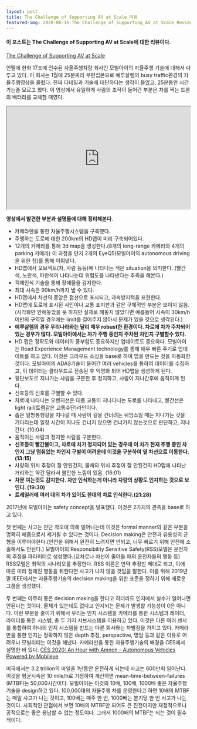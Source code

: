 ```yaml
---
layout: post
title: The Challenge of Supporting AV at Scale 리뷰
featured-img: 2020-06-16-The_Challenge_of_Supporting_AV_at_Scale_Review/mobileye
---
```


#### 이 포스트는 The Challenge of Supporting AV at Scale에 대한 리뷰이다. 
[The Challenge of Supporting AV at Scale](!https://medium.com/@amnon.shashua/the-challenge-of-supporting-av-at-scale-7c06196cced2)

 인텔에 한화 17조에 인수된 자율주행차량 회사인 모빌아이의 자율주행 기술에 대해서 다루고 있다.
이 회사는 1월에 25분짜리 무편집본으로 예루살렘의 busy traffic환경의 자율주행영상을 올렸다. 진짜 디테일과 기술에 대단하다는 생각이 들었고, 25분동안 시간가는줄 모르고 봤다. 이 영상에서 유일하게 사람의 조작이 들어간 부분은 차를 찍는 드론의 배터리를 교체할 때였다.

<style>.embed-container { position: relative; padding-bottom: 56.25%; height: 0; overflow: hidden; max-width: 100%; } .embed-container iframe, .embed-container object, .embed-container embed { position: absolute; top: 0; left: 0; width: 100%; height: 100%; }</style><div class='embed-container'><iframe src='https://www.youtube.com/embed/kJD5R_yQ9aw' frameborder='1' allowfullscreen></iframe></div>


**영상에서 발견한 부분과 설명들에 대해 정리해본다.**
- 카메라만을 통한 자율주행시스템을 구축했다.
- 주행하는 도로에 대한 200km의 HD맵이 미리 구축되어있다.
- 12개의 카메라를 통해 3d map을 생성한다.(8개의 long-range 카메라와 4개의 parking 카메라) 이 과정을 단지 2개의 EyeQ5(모빌아이의 autonomous driving을 위한 칩)를 통해 이뤄낸다.
- HD맵에서 오브젝트(차, 사람 등등)에 나타나는 색은 situation을 의미한다. (빨간색, 노란색, 파란색이 나타나는데 위험도를 나타낸다는 추측을 해본다.)
- 객체인식 기술을 통해 장애물을 감지한다.
- 최대 시속은 90km/h까지 낼 수 있다.
- HD맵에서 차선의 중앙은 점선으로 표시되고, 과속방지턱을 표현한다.
- HD맵에 도로에 표시된 사인이나 교통 표지판과 같은 구체적인 부분은 보이지 않음. (시각화만 안해놓았을 듯 하지만 실제로 해놓지 않았다면 예를들어 시속이 30km/h미만의 구역일 경우에는 limit를 걸어주지 않아서 문제가 있을 것으로 생각된다.)
- **예루살렘의 경우 우리나라와는 달리 매우 robust한 환경이다. 차로에 차가 주차되어 있는 경우가 많다. 모빌아이에서는 차가 주행 중인지 주차된 차인지 구별할수 있다.**
- HD 맵은 정확도와 데이터의 풍부함도 중요하지만 업데이트도 중요하다. 모빌아이는 Road Experience Management technology를 통해 매우 빠른 주기로 업데이트를 하고 있다. 이것은 크라우드 소싱을 base로 하여 맵을 만드는 것을 자동화한 것이다. 모빌아이의 ADAS기술이 들어간 여러 vehicles를 통하여 데이터를 수집하고, 이 데이터는 클라우드로 전송된 후 익명화 되어 HD맵을 생성하게 된다.
- 횡단보도로 지나가는 사람을 구분한 후 정지하고, 사람이 지나간후에 움직이게 된다.
- 신호등의 신호를 구별할 수 있다.
- 차로에 나타나는 오렌지선은 대중 교통이 지나다니는 도로를 나타내고, 빨간선은 light rail(트램같은 교통수단)라인이다.
- 좁은 일방통행길을 지나갈 때 사람이 길을 건너려는 뉘앙스일 때는 지나가는 것을 기다리는데 일정 시간이 지나도 건너지 않으면 건너가지 않는것으로 판단하고, 지나간다. (10:04)
- 움직이는 사람과 정지한 사람을 구분한다.
- **신호등이 빨간불이고, 차로에 차가 정지되어 있는 경우에 이 차가 현재 주행 중인 차인지 그냥 멈춰있는 차인지 구별이 어려운데 이것을 구분하여 옆 차선으로 이동한다. (13:15)**
- 차량의 위치 추정이 잘 안된건지, 물체의 위치 추정이 잘 안된건지 HD맵에 나타난 거리와는 약간 달라서 불안한 느낌이 있음. (16:01)
- **차문 여는것도 감지한다. 차만 인식하는게 아니라 차량의 상황도 인지하는 것으로 보인다. (19:30)**
- **트레일러에 여러 대의 차가 있어도 한대의 차로 인식한다.(21:28)**

 2017년에 모빌아이는 safety concept을 발표했다. 이것은 2가지의 관측을 base로 하고 있다. 

 첫 번째는 사고는 판단 착오에 의해 일어나는데 이것은 formal manner와 같은 부분을 명확히 해줌으로서 제거될 수 있다는 것이다. Decision making은 안전과 유용성의 균형을 이루어야한다.(안전을 위해서 완전히 느려지면 안되고, 너무 빠르기 위해 안전에 소홀해서도 안된다.) 모빌아이의 Responsibility Sensitive Safety(RSS)모델은 운전자의 추정을 파라미터로 생성했다.(교차로나 차선이 줄어들 때의 운전자들의 행동 등) RSS모델은 최악의 시나리오를 추정한다. RSS 이론은 만약 추정만 제대로 되고, 이에 따른 미리 정해진 행동을 취한다면 사고가 나지 않을 것임을 말한다. 이를 위해 2019년 말 IEEE에서는 자율주행기술의 decision making을 위한 표준을 정하기 위해 새로운 그룹을 생성했다.

 두 번째는 아무리 좋은 decision making을 한다고 하더라도 인지에서 실수가 일어나면 안된다는 것이다. 물체가 있는데도 없다고 인지되는 문제가 발생할 가능성이 0은 아니다. 이런 부분을 줄이기 위해서 우리는 인지 시스템을 카메라를 통한 시스템과 레이더, 라이더를 통한 시스템, 총 두 가지 서브시스템을 이용하고 있다. 이것은 다른 여러 센서를 통합하여 하나의 인지 시스템을 만드는 다른 회사와는 차별점을 가지고 있다. 카메라만을 통한 인지는 정확하지 않은 depth 추정, perspective, 명암 등과 같은 이유로 어려우나 모빌리티는 이것을 해냈다. 카메라만을 통한 자율주행기술의 배경을 CES에서 설명한 바 있다. 
[CES 2020: An Hour with Amnon - Autonomous Vehicles Powered by Mobileye](https://www.youtube.com/watch?v=HPWGFzqd7pI&t=7s)

 미국에서는 3.2 trillion의 마일을 1년동안 운전하게 되는데 사고는 600만회 일어난다. 이것을 평균시속은 10 mile/h로 가정하여 계산하면 mean-time-between-failures (MTBF)는 50,000시간이다. 모빌아이는 이것의 10배, 100배, 1000배 좋은 자율주행기술을 design하고 있다. 100,000대의 자율주행 차를 운영한다고 하면 10배의 MTBF는 매일 사고가 나는 것이고, 100배는 매주 한 번, 1000배는 분기당 한 번 사고가 나는 것이다. 사회적인 관점에서 보면 10배의 MTBF만 되어도 큰 진전이지만 재정적으로나 공적으로는 좋은 용납할 수 없는 정도이다. 그래서 1000배의 MTBF는 되는 것이 필수적이다. 
